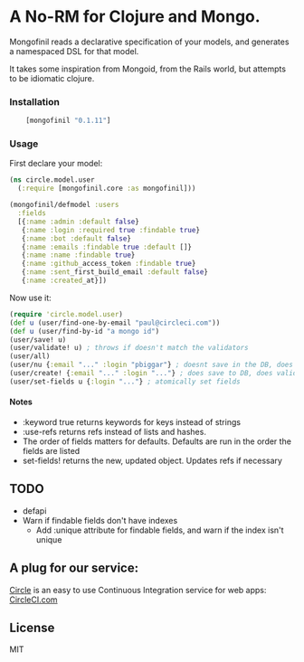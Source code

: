 # A No-RM for Clojure and Mongo.

Mongofinil reads a declarative specification of your models, and generates a namespaced DSL for that model.

It takes some inspiration from Mongoid, from the Rails world, but attempts to be idiomatic clojure.


### Installation

```clojure
    [mongofinil "0.1.11"]
```

### Usage

First declare your model:

```clojure
(ns circle.model.user
  (:require [mongofinil.core :as mongofinil]))

(mongofinil/defmodel :users
  :fields
  [{:name :admin :default false}
   {:name :login :required true :findable true}
   {:name :bot :default false}
   {:name :emails :findable true :default []}
   {:name :name :findable true}
   {:name :github_access_token :findable true}
   {:name :sent_first_build_email :default false}
   {:name :created_at}])
```


Now use it:

```clojure
(require 'circle.model.user)
(def u (user/find-one-by-email "paul@circleci.com"))
(def u (user/find-by-id "a mongo id")
(user/save! u)
(user/validate! u) ; throws if doesn't match the validators
(user/all)
(user/nu {:email "..." :login "pbiggar"} ; doesnt save in the DB, does validate
(user/create! {:email "..." :login "..."} ; does save to DB, does validate
(user/set-fields u {:login "..."} ; atomically set fields
```




#### Notes
  - :keyword true returns keywords for keys instead of strings
  - :use-refs returns refs instead of lists and hashes.
  - The order of fields matters for defaults. Defaults are run in the order the fields are listed
  - set-fields! returns the new, updated object. Updates refs if necessary

## TODO
 - defapi
 - Warn if findable fields don't have indexes
   - Add :unique attribute for findable fields, and warn if the index isn't unique


## A plug for our service:

[Circle](http://circleci.com) is an easy to use Continuous Integration service for web apps: [CircleCI.com](http://circleci.com)

## License

MIT
